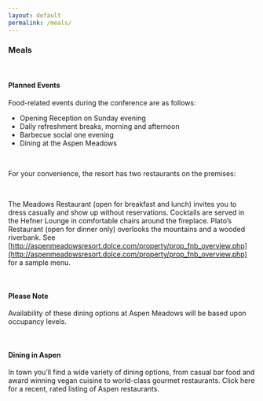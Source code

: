 ```yaml
---
layout: default
permalink: /meals/
---
```


### Meals

<br />

#### Planned Events

Food-related events during the conference are as follows:


* Opening Reception on Sunday evening
* Daily refreshment breaks, morning and afternoon
* Barbecue social one evening
* Dining at the Aspen Meadows

<br />

For your convenience, the resort has two restaurants on the premises:

<br />

The Meadows Restaurant (open for breakfast and lunch) invites you to dress casually and show up without reservations. Cocktails are served in the Hefner Lounge in comfortable chairs around the fireplace.
Plato’s Restaurant (open for dinner only) overlooks the mountains and a wooded riverbank. See [http://aspenmeadowsresort.dolce.com/property/prop_fnb_overview.php](http://aspenmeadowsresort.dolce.com/property/prop_fnb_overview.php) for a sample menu.

<br />

#### Please Note
Availability of these dining options at Aspen Meadows will be based upon occupancy levels.

<br />

#### Dining in Aspen

In town you’ll find a wide variety of dining options, from casual bar food and award winning vegan cuisine to world-class gourmet restaurants. Click here for a recent, rated listing of Aspen restaurants.